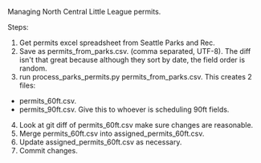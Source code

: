 Managing North Central Little League permits.

Steps:
1. Get permits excel spreadsheet from Seattle Parks and Rec.
2. Save as permits_from_parks.csv. (comma separated, UTF-8). The diff isn't that great because although they sort by date, the field order is random.
3. run process_parks_permits.py permits_from_parks.csv. This creates 2 files:
  * permits_60ft.csv.
  * permits_90ft.csv. Give this to whoever is scheduling 90ft fields.
4. Look at git diff of permits_60ft.csv make sure changes are reasonable.
5. Merge permits_60ft.csv into assigned_permits_60ft.csv.
6. Update assigned_permits_60ft.csv as necessary.
7. Commit changes.

